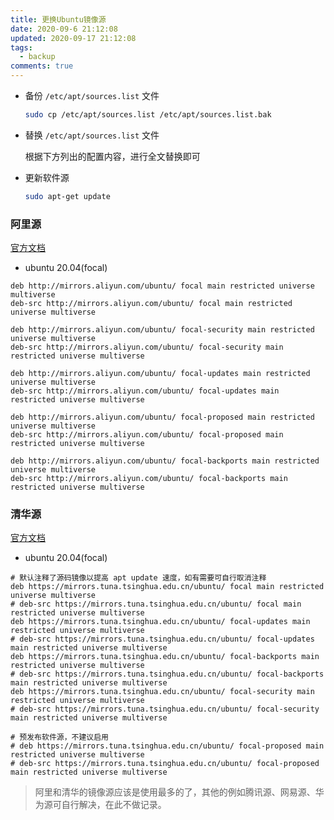 ```yaml
---
title: 更换Ubuntu镜像源
date: 2020-09-6 21:12:08
updated: 2020-09-17 21:12:08
tags:
  - backup
comments: true
---
```


- 备份 `/etc/apt/sources.list` 文件

    ```bash
    sudo cp /etc/apt/sources.list /etc/apt/sources.list.bak 
    ```

- 替换 `/etc/apt/sources.list` 文件

    根据下方列出的配置内容，进行全文替换即可
    
- 更新软件源

    ```bash
    sudo apt-get update
    ```

<!-- more -->

### 阿里源

[官方文档](https://developer.aliyun.com/mirror/ubuntu)

- ubuntu 20.04(focal) 

```
deb http://mirrors.aliyun.com/ubuntu/ focal main restricted universe multiverse
deb-src http://mirrors.aliyun.com/ubuntu/ focal main restricted universe multiverse

deb http://mirrors.aliyun.com/ubuntu/ focal-security main restricted universe multiverse
deb-src http://mirrors.aliyun.com/ubuntu/ focal-security main restricted universe multiverse

deb http://mirrors.aliyun.com/ubuntu/ focal-updates main restricted universe multiverse
deb-src http://mirrors.aliyun.com/ubuntu/ focal-updates main restricted universe multiverse

deb http://mirrors.aliyun.com/ubuntu/ focal-proposed main restricted universe multiverse
deb-src http://mirrors.aliyun.com/ubuntu/ focal-proposed main restricted universe multiverse

deb http://mirrors.aliyun.com/ubuntu/ focal-backports main restricted universe multiverse
deb-src http://mirrors.aliyun.com/ubuntu/ focal-backports main restricted universe multiverse
```

### 清华源

[官方文档](https://mirrors.tuna.tsinghua.edu.cn/help/ubuntu/)

- ubuntu 20.04(focal) 

```
# 默认注释了源码镜像以提高 apt update 速度，如有需要可自行取消注释
deb https://mirrors.tuna.tsinghua.edu.cn/ubuntu/ focal main restricted universe multiverse
# deb-src https://mirrors.tuna.tsinghua.edu.cn/ubuntu/ focal main restricted universe multiverse
deb https://mirrors.tuna.tsinghua.edu.cn/ubuntu/ focal-updates main restricted universe multiverse
# deb-src https://mirrors.tuna.tsinghua.edu.cn/ubuntu/ focal-updates main restricted universe multiverse
deb https://mirrors.tuna.tsinghua.edu.cn/ubuntu/ focal-backports main restricted universe multiverse
# deb-src https://mirrors.tuna.tsinghua.edu.cn/ubuntu/ focal-backports main restricted universe multiverse
deb https://mirrors.tuna.tsinghua.edu.cn/ubuntu/ focal-security main restricted universe multiverse
# deb-src https://mirrors.tuna.tsinghua.edu.cn/ubuntu/ focal-security main restricted universe multiverse

# 预发布软件源，不建议启用
# deb https://mirrors.tuna.tsinghua.edu.cn/ubuntu/ focal-proposed main restricted universe multiverse
# deb-src https://mirrors.tuna.tsinghua.edu.cn/ubuntu/ focal-proposed main restricted universe multiverse
```

> 阿里和清华的镜像源应该是使用最多的了，其他的例如腾讯源、网易源、华为源可自行解决，在此不做记录。